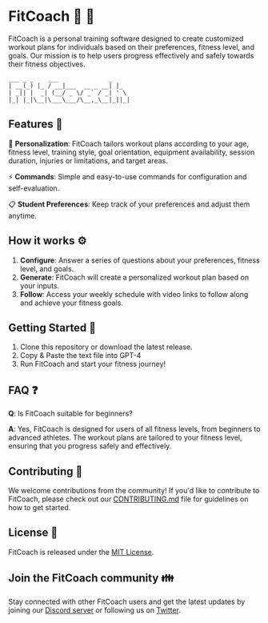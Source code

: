 # FitCoach :muscle: :running:

FitCoach is a personal training software designed to create customized workout plans for individuals based on their preferences, fitness level, and goals. Our mission is to help users progress effectively and safely towards their fitness objectives.
```
___ _ _    ___              _    
| __(_) |_ / __|___  __ _ __| |_  
| _|| |  _| (__/ _ \/ _` / _| ' \
|_| |_|\__|\___\___/\__,_\__|_||_|
```                           

## Features :star2:

:dart: **Personalization**: FitCoach tailors workout plans according to your age, fitness level, training style, goal orientation, equipment availability, session duration, injuries or limitations, and target areas.

:zap: **Commands**: Simple and easy-to-use commands for configuration and self-evaluation.

:clipboard: **Student Preferences**: Keep track of your preferences and adjust them anytime.

## How it works :gear:

1. **Configure**: Answer a series of questions about your preferences, fitness level, and goals.
2. **Generate**: FitCoach will create a personalized workout plan based on your inputs.
3. **Follow**: Access your weekly schedule with video links to follow along and achieve your fitness goals.

## Getting Started :rocket:

1. Clone this repository or download the latest release.
2. Copy & Paste the text file into GPT-4
3. Run FitCoach and start your fitness journey!

## FAQ :question:

**Q**: Is FitCoach suitable for beginners?

**A**: Yes, FitCoach is designed for users of all fitness levels, from beginners to advanced athletes. The workout plans are tailored to your fitness level, ensuring that you progress safely and effectively.

## Contributing :handshake:

We welcome contributions from the community! If you'd like to contribute to FitCoach, please check out our [CONTRIBUTING.md](CONTRIBUTING.md) file for guidelines on how to get started.

## License :page_facing_up:

FitCoach is released under the [MIT License](https://opensource.org/license/mit/).

## Join the FitCoach community :family:

Stay connected with other FitCoach users and get the latest updates by joining our [Discord server](https://discord.gg/fitcoach) or following us on [Twitter](https://twitter.com/fitcoachapp).
